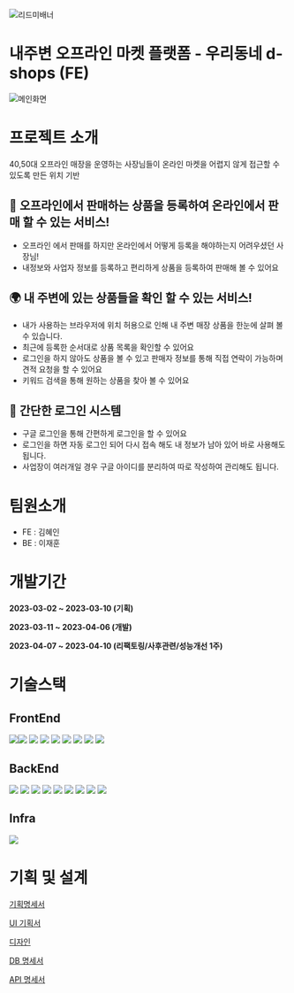 ![리드미배너](https://user-images.githubusercontent.com/108445626/230336695-3418c90c-6860-4fa8-bdee-b85df6078a31.png)

# 내주변 오프라인 마켓 플랫폼 - 우리동네 d-shops (FE)


![메인화면](https://user-images.githubusercontent.com/108445626/230342897-73eb5bd7-1410-4110-ba23-819d4861169a.png)



# 프로젝트 소개
 40,50대 오프라인 매장을 운영하는 사장님들이 온라인 마켓을 어렵지 않게 접근할 수 있도록 만든
 위치 기반 
 
 
 
 
## 🛒 오프라인에서 판매하는 상품을 등록하여 온라인에서 판매 할 수 있는 서비스!
  - 오프라인 에서 판매를 하지만 온라인에서 어떻게 등록을 해야하는지 어려우셨던 사장님!
  - 내정보와 사업자 정보를 등록하고 편리하게 상품을 등록하여 판매해 볼 수 있어요
  
  

## 🌍 내 주변에 있는 상품들을 확인 할 수 있는 서비스!
  - 내가 사용하는 브라우저에 위치 허용으로 인해 내 주변 매장 상품을 한눈에 살펴 볼 수 있습니다.
  - 최근에 등록한 순서대로 상품 목록을 확인할 수 있어요
  - 로그인을 하지 않아도 상품을 볼 수 있고 판매자 정보를 통해 직접 연락이 가능하며 견적 요청을 할 수 있어요
  - 키워드 검색을 통해 원하는 상품을 찾아 볼 수 있어요
  
  
## 👩 간단한 로그인 시스템
  - 구글 로그인을 통해 간편하게 로그인을 할 수 있어요
  - 로그인을 하면 자동 로그인 되어 다시 접속 해도 내 정보가 남아 있어 바로 사용해도 됩니다.
  - 사업장이 여러개일 경우 구글 아이디를 분리하여 따로 작성하여 관리해도 됩니다.
  
  
 
 # 팀원소개
 - FE : 김혜인
 - BE : 이재훈
 
 
 # 개발기간
  **2023-03-02 ~ 2023-03-10 (기획)**
  
  
 **2023-03-11 ~ 2023-04-06 (개발)**
 
 
 **2023-04-07 ~ 2023-04-10 (리팩토링/사후관련/성능개선 1주)**
 
 # 기술스택
 
## FrontEnd

<img src="https://img.shields.io/badge/React-61DAFB?style=flat&logo=React&logoColor=white"/><img src="https://img.shields.io/badge/ReactRouter-CA4245?style=flat&logo=google&logoColor=white"/>
<img src="https://img.shields.io/badge/Redux-764ABC?style=flat&logo=redux&logoColor=white"/>
<img src="https://img.shields.io/badge/React-toolkit-999999?style=flat&logo=React&logoColor=white"/>
<img src="https://img.shields.io/badge/AntDesign-0170FE?style=flat&logo=antdesign&logoColor=white"/>
<img src="https://img.shields.io/badge/css3-1572B6?style=flat&logo=css3&logoColor=white"/>
<img src="https://img.shields.io/badge/react-Bootstrap-7952B3?style=flat&logo=bootstrap&logoColor=white"/>
<img src="https://img.shields.io/badge/firebase-FFCA28?style=flat&logo=firebase&logoColor=white"/>
<img src="https://img.shields.io/badge/oathu-4285F4?style=flat&logo=google&logoColor=white"/>


 ## BackEnd
  <img src="https://img.shields.io/badge/Spring-6DB33F?style=flat&logo=spring&logoColor=white"/> <img src="https://img.shields.io/badge/SpringBoot-6DB33F?style=flat&logo=springboot&logoColor=white"/>
  <img src="https://img.shields.io/badge/springsecurity-6DB33F?style=flat&logo=springsecurity&logoColor=white"/>
  <img src="https://img.shields.io/badge/Data JPA-03EF62?style=flat&logo=&logoColor=white"/>
  <img src="https://img.shields.io/badge/QueryDSL-0078D7?style=flat&logo=&logoColor=white"/>
  <img src="https://img.shields.io/badge/PostgreSQL-4169E1?style=flat&logo=&logoColor=white"/>
   <img src="https://img.shields.io/badge/java-1E8CBE?style=flat&logo=React&logoColor=white"/> 
   <img src="https://img.shields.io/badge/firebase-FFCA28?style=flat&logo=firebase&logoColor=white"/>
 <img src="https://img.shields.io/badge/oathu-4285F4?style=flat&logo=google&logoColor=white"/>
   
   
 ## Infra
 <img src="https://img.shields.io/badge/Qoddi-4574E0?style=flat&logo=React&logoColor=white"/>
 
# 기획 및 설계
[기획명세서](https://www.notion.so/013082e8cc1646e698f6e2917eb5a447)


[UI 기획서](https://www.notion.so/UI-a942be390a4f4a768b52260d06440544)


[디자인](https://www.figma.com/file/1OtbCMgJrVJTZ8RtlUIjUB/D-SHOPS?node-id=0-1&t=Qaodx3fQBeYimYm2-0)


[DB 명세서](https://www.notion.so/DB-86d79b8fde7a4094ab2bfd4b1992e3e0)


[API 명세서](https://www.notion.so/API-f9958de399124737857e1e41db9dc085)


  
